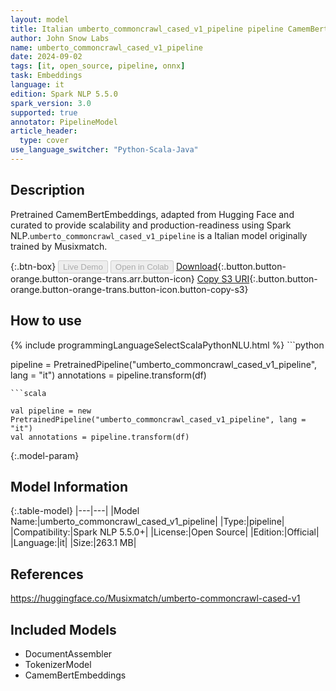 ```yaml
---
layout: model
title: Italian umberto_commoncrawl_cased_v1_pipeline pipeline CamemBertEmbeddings from Musixmatch
author: John Snow Labs
name: umberto_commoncrawl_cased_v1_pipeline
date: 2024-09-02
tags: [it, open_source, pipeline, onnx]
task: Embeddings
language: it
edition: Spark NLP 5.5.0
spark_version: 3.0
supported: true
annotator: PipelineModel
article_header:
  type: cover
use_language_switcher: "Python-Scala-Java"
---
```


## Description

Pretrained CamemBertEmbeddings, adapted from Hugging Face and curated to provide scalability and production-readiness using Spark NLP.`umberto_commoncrawl_cased_v1_pipeline` is a Italian model originally trained by Musixmatch.

{:.btn-box}
<button class="button button-orange" disabled>Live Demo</button>
<button class="button button-orange" disabled>Open in Colab</button>
[Download](https://s3.amazonaws.com/auxdata.johnsnowlabs.com/public/models/umberto_commoncrawl_cased_v1_pipeline_it_5.5.0_3.0_1725319873505.zip){:.button.button-orange.button-orange-trans.arr.button-icon}
[Copy S3 URI](s3://auxdata.johnsnowlabs.com/public/models/umberto_commoncrawl_cased_v1_pipeline_it_5.5.0_3.0_1725319873505.zip){:.button.button-orange.button-orange-trans.button-icon.button-copy-s3}

## How to use



<div class="tabs-box" markdown="1">
{% include programmingLanguageSelectScalaPythonNLU.html %}
```python

pipeline = PretrainedPipeline("umberto_commoncrawl_cased_v1_pipeline", lang = "it")
annotations =  pipeline.transform(df)   

```
```scala

val pipeline = new PretrainedPipeline("umberto_commoncrawl_cased_v1_pipeline", lang = "it")
val annotations = pipeline.transform(df)

```
</div>

{:.model-param}
## Model Information

{:.table-model}
|---|---|
|Model Name:|umberto_commoncrawl_cased_v1_pipeline|
|Type:|pipeline|
|Compatibility:|Spark NLP 5.5.0+|
|License:|Open Source|
|Edition:|Official|
|Language:|it|
|Size:|263.1 MB|

## References

https://huggingface.co/Musixmatch/umberto-commoncrawl-cased-v1

## Included Models

- DocumentAssembler
- TokenizerModel
- CamemBertEmbeddings